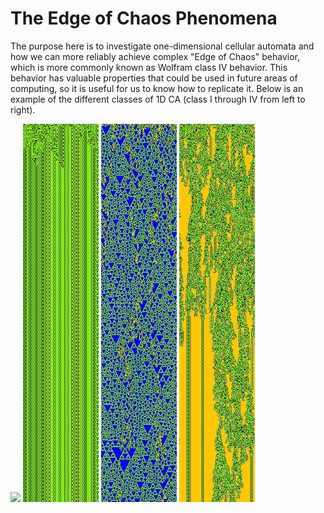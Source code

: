 # The Edge of Chaos Phenomena
The purpose here is to investigate one-dimensional cellular automata and how we can more reliably achieve complex "Edge of Chaos" behavior, which is more commonly known as Wolfram class IV behavior. This behavior has valuable properties that could be used in future areas of computing, so it is useful for us to know how to replicate it. Below is an example of the different classes of 1D CA (class I through IV from left to right).

<p float="left">
	<img src="experiments/images/experiemnt_29/experiment_29_step0.jpg" width="24%" />
	<img src="experiments/images/experiment_28/experiment_28_step2.jpg" width="24%" />
	<img src="experiments/images/experiment_11/experiment_11_step1.jpg" width="24%" />
	<img src="experiments/images/experiment_8/experiment_8_step2.jpg" width="24%" />
</p>
